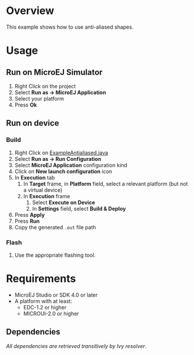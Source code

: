 # Overview
This example shows how to use anti-aliased shapes.

# Usage
## Run on MicroEJ Simulator
1. Right Click on the project
1. Select **Run as -> MicroEJ Application**
1. Select your platform 
1. Press **Ok**


## Run on device
### Build
1. Right Click on [ExampleAntialiased.java](ej.examples.foundation.microui.antialiased/src/main/java/ej/examples/foundation/microui/antialiased/ExampleAntialiased.java)
1. Select **Run as -> Run Configuration** 
1. Select **MicroEJ Application** configuration kind
1. Click on **New launch configuration** icon
1. In **Execution** tab
	1. In **Target** frame, in **Platform** field, select a relevant platform (but not a virtual device)
	1. In **Execution** frame
		1. Select **Execute on Device**
		2. In **Settings** field, select **Build & Deploy**
1. Press **Apply**
1. Press **Run**
1. Copy the generated `.out` file path


### Flash
1. Use the appropriate flashing tool.

# Requirements
* MicroEJ Studio or SDK 4.0 or later
* A platform with at least:
	* EDC-1.2 or higher
	* MICROUI-2.0 or higher

## Dependencies
_All dependencies are retrieved transitively by Ivy resolver_.
